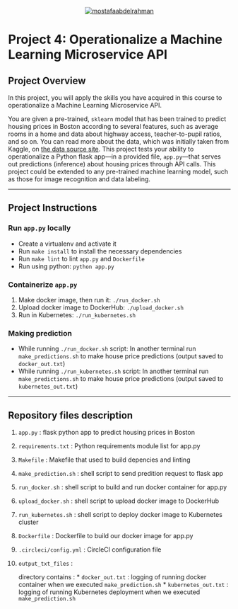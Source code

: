 <div align="center">

[![mostafaabdelrahman](https://circleci.com/gh/mostafaabdelrahman/udacity-kubernetes-project04.svg?style=svg)](https://app.circleci.com/pipelines/gh/mostafaabdelrahman/udacity-kubernetes-project04)

</div>

# Project 4: Operationalize a Machine Learning Microservice API

## Project Overview

In this project, you will apply the skills you have acquired in this course to operationalize a Machine Learning Microservice API. 

You are given a pre-trained, `sklearn` model that has been trained to predict housing prices in Boston according to several features, such as average rooms in a home and data about highway access, teacher-to-pupil ratios, and so on. You can read more about the data, which was initially taken from Kaggle, on [the data source site](https://www.kaggle.com/c/boston-housing). This project tests your ability to operationalize a Python flask app—in a provided file, `app.py`—that serves out predictions (inference) about housing prices through API calls. This project could be extended to any pre-trained machine learning model, such as those for image recognition and data labeling.

---

## Project Instructions

### Run `app.py` locally

* Create a virtualenv and activate it
* Run `make install` to install the necessary dependencies
* Run `make lint` to lint `app.py` and `Dockerfile`
* Run using python: `python app.py`

### Containerize `app.py`

1. Make docker image, then run it: `./run_docker.sh`
2. Upload docker image to DockerHub: `./upload_docker.sh`
3. Run in Kubernetes: `./run_kubernetes.sh`

### Making prediction
* While running `./run_docker.sh` script: In another terminal run `make_predictions.sh` to make house price predictions (output saved to `docker_out.txt`)
* While running `./run_kubernetes.sh` script: In another terminal run `make_predictions.sh` to make house price predictions (output saved to `kubernetes_out.txt`)

---

## Repository files description

1. `app.py`             : flask python app to predict housing prices in Boston
1. `requirements.txt`   : Python requirements module list for app.py
1. `Makefile`           : Makefile that used to build depencies and linting
1. `make_prediction.sh` : shell script to send predition request to flask app
1. `run_docker.sh`      : shell script to build and run docker container for app.py
1. `upload_docker.sh`   : shell script to upload docker image to DockerHub
1. `run_kubernetes.sh`  : shell script to deploy docker image to Kubernetes cluster
1. `Dockerfile`         : Dockerfile to build our docker image for app.py
1. `.circleci/config.yml` : CircleCI configuration file
1. `output_txt_files`   :
        
    directory contains :
        * `docker_out.txt`      : logging of running docker container when we executed `make_prediction.sh`
        * `kubernetes_out.txt`  : logging of running Kubernetes deployment when we executed `make_prediction.sh`


